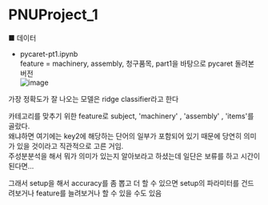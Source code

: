 # PNUProject_1


■ 데이터 
- pycaret-pt1.ipynb   
feature = machinery, assembly, 청구품목, part1을 바탕으로 pycaret 돌려본 버전   
![image](https://user-images.githubusercontent.com/113881813/216200335-005c154b-4365-4ae4-910d-d84fd765184a.png)   

가장 정확도가 잘 나오는 모델은 ridge classifier라고 한다



카테고리를 맞추기 위한 feature로 subject, 'machinery'  , 'assembly' , 'items'를 골랐다.   
왜냐하면 여기에는 key2에 해당하는 단어의 일부가 포함되어 있기 때문에 당연히 의미가 있을 것이라고 직관적으로 고른 거임.   
주성분분석을 해서 뭐가 의미가 있는지 알아보라고 하셨는데 일단은 보류를 하고 시간이 된다면...   

그래서 setup을 해서 accuracy를 좀 뽑고 더 할 수 있으면 setup의 파라미터를 건드려보거나 feature를 늘려보거나 할 수 있을 수도 있음   
